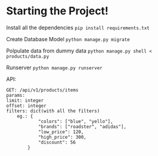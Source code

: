 # Starting the Project!

Install all the dependencies
`pip install requirements.txt`

Create Database Model
`python manage.py migrate `

Polpulate data from dummy data
`python manage.py shell < products/data.py`

Runserver
`python manage.py runserver`

API:
```
GET: /api/v1/products/items
params: 
limit: integer
offset: integer
filters: dict(with all the filters)
	eg.: {
			"colors": ["blue", "yello"],
			"brands": ["roadster", "adidas"],
			"low_price": 120,
			"high_price": 300,
			"discount": 56
		}
```
